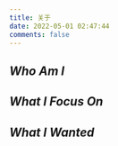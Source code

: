 ```yaml
---
title: 关于
date: 2022-05-01 02:47:44
comments: false
---
```


## *Who Am I*



## *What I Focus On*


## *What I Wanted*

